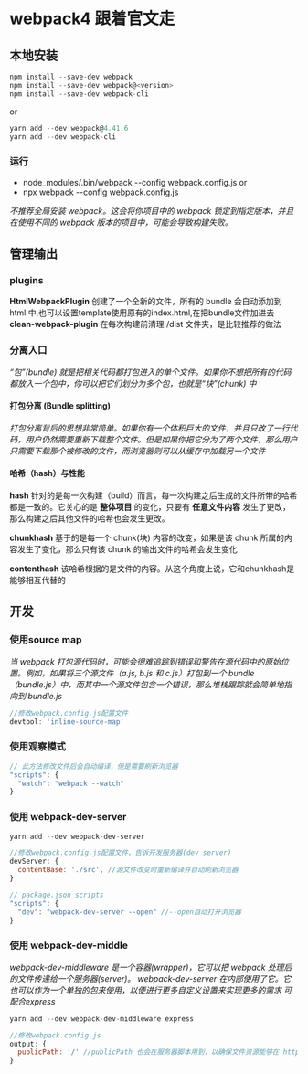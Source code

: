 # webpack4 跟着官文走
## 本地安装
```js
npm install --save-dev webpack
npm install --save-dev webpack@<version>
npm install --save-dev webpack-cli
```
or
```js
yarn add --dev webpack@4.41.6
yarn add --dev webpack-cli
```

### 运行
- node_modules/.bin/webpack --config webpack.config.js
or
- npx webpack --config webpack.config.js

*不推荐全局安装 webpack。这会将你项目中的 webpack 锁定到指定版本，并且在使用不同的 webpack 版本的项目中，可能会导致构建失败。*

## 管理输出
### plugins
**HtmlWebpackPlugin** 创建了一个全新的文件，所有的 bundle 会自动添加到 html 中,也可以设置template使用原有的index.html,在把bundle文件加进去
**clean-webpack-plugin** 在每次构建前清理 /dist 文件夹，是比较推荐的做法

### 分离入口
*“包”(bundle) 就是把相关代码都打包进入的单个文件。如果你不想把所有的代码都放入一个包中，你可以把它们划分为多个包，也就是“块”(chunk) 中*

#### 打包分离 (Bundle splitting)
*打包分离背后的思想非常简单。如果你有一个体积巨大的文件，并且只改了一行代码，用户仍然需要重新下载整个文件。但是如果你把它分为了两个文件，那么用户只需要下载那个被修改的文件，而浏览器则可以从缓存中加载另一个文件*

#### 哈希（hash）与性能
**hash** 针对的是每一次构建（build）而言，每一次构建之后生成的文件所带的哈希都是一致的。它关心的是 **整体项目** 的变化，只要有 **任意文件内容** 发生了更改，那么构建之后其他文件的哈希也会发生更改。

**chunkhash** 基于的是每一个 chunk(块) 内容的改变，如果是该 chunk 所属的内容发生了变化，那么只有该 chunk 的输出文件的哈希会发生变化

**contenthash** 该哈希根据的是文件的内容。从这个角度上说，它和chunkhash是能够相互代替的


## 开发
### 使用source map
*当 webpack 打包源代码时，可能会很难追踪到错误和警告在源代码中的原始位置。例如，如果将三个源文件（a.js, b.js 和 c.js）打包到一个 bundle（bundle.js）中，而其中一个源文件包含一个错误，那么堆栈跟踪就会简单地指向到 bundle.js*
```js
//修改webpack.config.js配置文件
devtool: 'inline-source-map'
```

### 使用观察模式
```js
// 此方法修改文件后会自动编译，但是需要刷新浏览器
"scripts": {
  "watch": "webpack --watch"
}
```

### 使用 webpack-dev-server
```js
yarn add --dev webpack-dev-server
```

```js
//修改webpack.config.js配置文件，告诉开发服务器(dev server)
devServer: {
  contentBase: './src', //源文件改变时重新编译并自动刷新浏览器
}

// package.json scripts
"scripts": {
  "dev": "webpack-dev-server --open" //--open自动打开浏览器
}
```

### 使用 webpack-dev-middle
*webpack-dev-middleware 是一个容器(wrapper)，它可以把 webpack 处理后的文件传递给一个服务器(server)。 webpack-dev-server 在内部使用了它。它也可以作为一个单独的包来使用，以便进行更多自定义设置来实现更多的需求*
*可配合express*
```js
yarn add --dev webpack-dev-middleware express
```
```js
//修改webpack.config.js
output: {
  publicPath: '/' //publicPath 也会在服务器脚本用到，以确保文件资源能够在 http://localhost:3000 下正确访问
}
```

